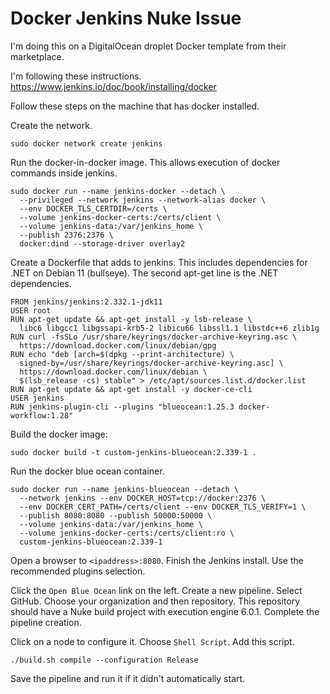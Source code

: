 # Docker Jenkins Nuke Issue

I'm doing this on a DigitalOcean droplet Docker template from their marketplace.

I'm following these instructions. https://www.jenkins.io/doc/book/installing/docker

Follow these steps on the machine that has docker installed.

Create the network.

```
sudo docker network create jenkins
```

Run the docker-in-docker image. This allows execution of docker commands inside jenkins.

```
sudo docker run --name jenkins-docker --detach \
  --privileged --network jenkins --network-alias docker \
  --env DOCKER_TLS_CERTDIR=/certs \
  --volume jenkins-docker-certs:/certs/client \
  --volume jenkins-data:/var/jenkins_home \
  --publish 2376:2376 \
  docker:dind --storage-driver overlay2
```

Create a Dockerfile that adds to jenkins. This includes dependencies for .NET on Debian 11 (bullseye). The second apt-get line is the .NET dependencies.

```
FROM jenkins/jenkins:2.332.1-jdk11
USER root
RUN apt-get update && apt-get install -y lsb-release \
  libc6 libgcc1 libgssapi-krb5-2 libicu66 libssl1.1 libstdc++6 zlib1g
RUN curl -fsSLo /usr/share/keyrings/docker-archive-keyring.asc \
  https://download.docker.com/linux/debian/gpg
RUN echo "deb [arch=$(dpkg --print-architecture) \
  signed-by=/usr/share/keyrings/docker-archive-keyring.asc] \
  https://download.docker.com/linux/debian \
  $(lsb_release -cs) stable" > /etc/apt/sources.list.d/docker.list
RUN apt-get update && apt-get install -y docker-ce-cli
USER jenkins
RUN jenkins-plugin-cli --plugins "blueocean:1.25.3 docker-workflow:1.28"
```

Build the docker image:

```
sudo docker build -t custom-jenkins-blueocean:2.339-1 .
```

Run the docker blue ocean container.

```
sudo docker run --name jenkins-blueocean --detach \
  --network jenkins --env DOCKER_HOST=tcp://docker:2376 \
  --env DOCKER_CERT_PATH=/certs/client --env DOCKER_TLS_VERIFY=1 \
  --publish 8080:8080 --publish 50000:50000 \
  --volume jenkins-data:/var/jenkins_home \
  --volume jenkins-docker-certs:/certs/client:ro \
  custom-jenkins-blueocean:2.339-1
```

Open a browser to `<ipaddress>:8080`. Finish the Jenkins install. Use the recommended plugins selection.


Click the `Open Blue Ocean` link on the left. Create a new pipeline. Select GitHub. Choose your organization and then repository. This repository should have a Nuke build project with execution engine 6.0.1. Complete the pipeline creation.

Click on a node to configure it. Choose `Shell Script`. Add this script.

```
./build.sh compile --configuration Release
```

Save the pipeline and run it if it didn't automatically start.
